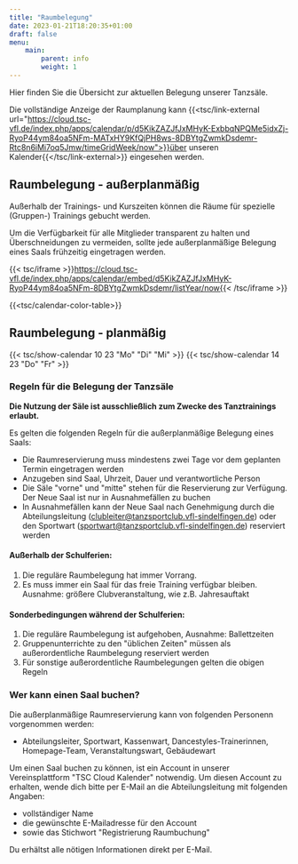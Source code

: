 ```yaml
---
title: "Raumbelegung"
date: 2023-01-21T18:20:35+01:00
draft: false
menu:
    main:
        parent: info
        weight: 1
---
```

Hier finden Sie die Übersicht zur aktuellen Belegung unserer Tanzsäle.

Die vollständige Anzeige der Raumplanung kann {{<tsc/link-external url="https://cloud.tsc-vfl.de/index.php/apps/calendar/p/d5KikZAZJfJxMHyK-ExbbqNPQMe5idxZj-RyoP44ym84oa5NFm-MATxHY9KfQjPH8ws-8DBYtgZwmkDsdemr-Rtc8n6iMi7oq5Jmw/timeGridWeek/now">}}über unseren Kalender{{</tsc/link-external>}} eingesehen werden.

## Raumbelegung - außerplanmäßig

Außerhalb der Trainings- und Kurszeiten können die Räume für spezielle (Gruppen-) Trainings gebucht werden.

Um die Verfügbarkeit für alle Mitglieder transparent zu halten und Überschneidungen zu vermeiden, sollte jede außerplanmäßige Belegung eines Saals frühzeitig eingetragen werden.

{{< tsc/iframe >}}https://cloud.tsc-vfl.de/index.php/apps/calendar/embed/d5KikZAZJfJxMHyK-RyoP44ym84oa5NFm-8DBYtgZwmkDsdemr/listYear/now{{< /tsc/iframe >}}

{{<tsc/calendar-color-table>}}


## Raumbelegung - planmäßig

{{< tsc/show-calendar 10 23 "Mo" "Di" "Mi" >}}
{{< tsc/show-calendar 14 23 "Do" "Fr" >}}


### Regeln für die Belegung der Tanzsäle
**Die Nutzung der Säle ist ausschließlich zum Zwecke des Tanztrainings erlaubt.**

Es gelten die folgenden Regeln für die außerplanmäßige Belegung eines Saals: 

+ Die Raumreservierung muss mindestens zwei Tage vor dem geplanten Termin eingetragen werden
+ Anzugeben sind Saal, Uhrzeit, Dauer und verantwortliche Person
+ Die Säle "vorne" und "mitte" stehen für die Reservierung zur Verfügung. Der Neue Saal ist nur in Ausnahmefällen zu buchen
+ In Ausnahmefällen kann der Neue Saal nach Genehmigung durch die Abteilungsleitung (clubleiter@tanzsportclub.vfl-sindelfingen.de) oder den Sportwart (sportwart@tanzsportclub.vfl-sindelfingen.de) reserviert werden

#### Außerhalb der Schulferien:
1. Die reguläre Raumbelegung hat immer Vorrang.
2. Es muss immer ein Saal für das freie Training verfügbar bleiben.  
Ausnahme: größere Clubveranstaltung, wie z.B. Jahresauftakt

#### Sonderbedingungen während der Schulferien:
1. Die reguläre Raumbelegung ist aufgehoben, Ausnahme: Ballettzeiten
2. Gruppenunterrichte zu den "üblichen Zeiten" müssen als außerordentliche Raumbelegung reserviert werden
3. Für sonstige außerordentliche Raumbelegungen gelten die obigen Regeln

### Wer kann einen Saal buchen? 
Die außerplanmäßige Raumreservierung kann von folgenden Personenn vorgenommen werden: 

+ Abteilungsleiter, Sportwart, Kassenwart, Dancestyles-Trainerinnen, Homepage-Team, Veranstaltungswart, Gebäudewart

Um einen Saal buchen zu können, ist ein Account in unserer Vereinsplattform "TSC Cloud Kalender" notwendig.
Um diesen Account zu erhalten, wende dich bitte per E-Mail an die Abteilungsleitung mit folgenden Angaben:
- vollständiger Name
- die gewünschte E-Mailadresse für den Account 
- sowie das Stichwort "Registrierung Raumbuchung"

Du erhältst alle nötigen Informationen direkt per E-Mail.
